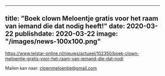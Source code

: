 
---
title: "Boek clown Meloentje gratis voor het raam van iemand die dat nodig heeft!"
date: 2020-03-22
publishdate: 2020-03-22
image: "/images/news-100x100.png"
---

https://www.telstar-online.nl/nieuws/actueel/102350/boek-clown-meloentje-gratis-voor-het-raam-van-iemand-die-dat-nodi

Mailen kan naar: clownmeloentje@gmail.com